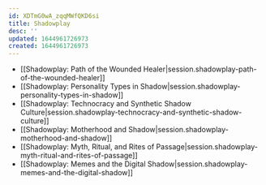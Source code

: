 ```yaml
---
id: XDTmG0wA_zqqMWfQKD6si
title: Shadowplay
desc: ''
updated: 1644961726973
created: 1644961726973
---
```


- [[Shadowplay:  Path of the Wounded Healer|session.shadowplay-path-of-the-wounded-healer]]
- [[Shadowplay:  Personality Types in Shadow|session.shadowplay-personality-types-in-shadow]]
- [[Shadowplay:  Technocracy and Synthetic Shadow Culture|session.shadowplay-technocracy-and-synthetic-shadow-culture]]
- [[Shadowplay:  Motherhood and Shadow|session.shadowplay-motherhood-and-shadow]]
- [[Shadowplay:  Myth, Ritual, and Rites of Passage|session.shadowplay-myth-ritual-and-rites-of-passage]]
- [[Shadowplay:  Memes and the Digital Shadow|session.shadowplay-memes-and-the-digital-shadow]]
